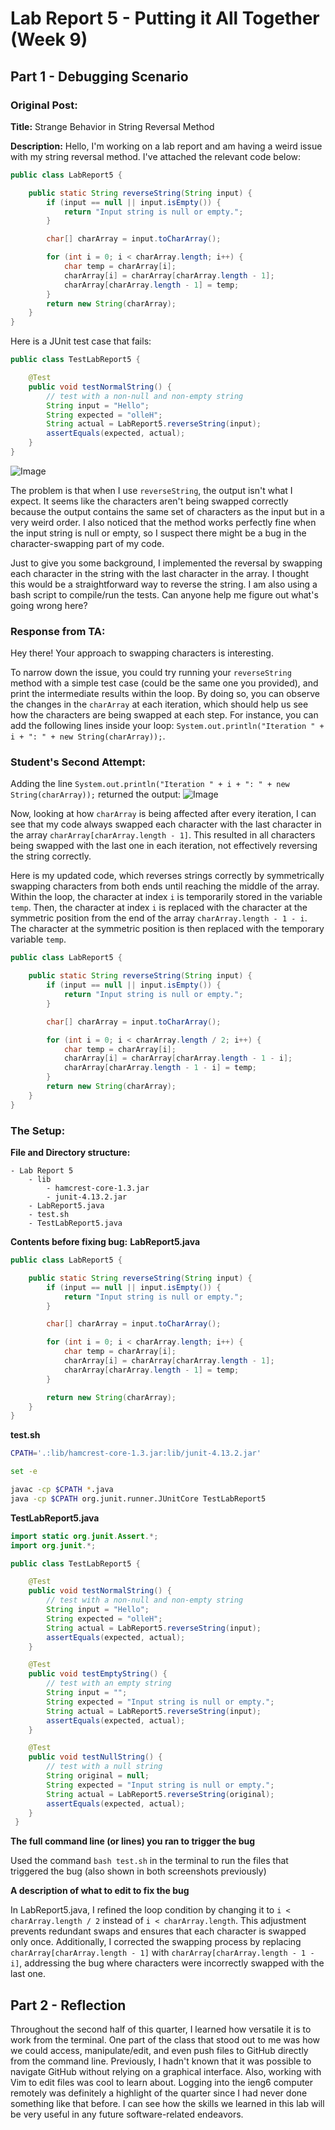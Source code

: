 # Lab Report 5 - Putting it All Together (Week 9)

## Part 1 - Debugging Scenario

### Original Post:
**Title:** Strange Behavior in String Reversal Method

**Description:** Hello, I'm working on a lab report and am having a weird issue with my string reversal method. I've attached the relevant code below: 

```java
public class LabReport5 {

    public static String reverseString(String input) {
        if (input == null || input.isEmpty()) {
            return "Input string is null or empty.";
        }

        char[] charArray = input.toCharArray();

        for (int i = 0; i < charArray.length; i++) {
            char temp = charArray[i];
            charArray[i] = charArray[charArray.length - 1];
            charArray[charArray.length - 1] = temp;
        }
        return new String(charArray);
    }
}
```

Here is a JUnit test case that fails:
```java
public class TestLabReport5 {

    @Test
    public void testNormalString() {
        // test with a non-null and non-empty string
        String input = "Hello";
        String expected = "olleH";
        String actual = LabReport5.reverseString(input);
        assertEquals(expected, actual);
    }
}
```
![Image](labreport5-ss1new.png)

The problem is that when I use ```reverseString```, the output isn't what I expect. It seems like the characters aren't being swapped correctly because the output contains the same set of characters as the input but in a very weird order. I also noticed that the method works perfectly fine when the input string is null or empty, so I suspect there might be a bug in the character-swapping part of my code. 

Just to give you some background, I implemented the reversal by swapping each character in the string with the last character in the array. I thought this would be a straightforward way to reverse the string. I am also using a bash script to compile/run the tests. Can anyone help me figure out what's going wrong here?

### Response from TA:
Hey there! Your approach to swapping characters is interesting.

To narrow down the issue, you could try running your ```reverseString``` method with a simple test case (could be the same one you provided), and print the intermediate results within the loop. By doing so, you can observe the changes in the ```charArray``` at each iteration, which should help us see how the characters are being swapped at each step. For instance, you can add the following lines inside your loop: ``` System.out.println("Iteration " + i + ": " + new String(charArray)); ```.

### Student's Second Attempt:
Adding the line ``` System.out.println("Iteration " + i + ": " + new String(charArray)); ``` returned the output:
![Image](labreport5-ss2.png)

Now, looking at how ```charArray``` is being affected after every iteration, I can see that my code always swapped each character with the last character in the array ```charArray[charArray.length - 1]```. This resulted in all characters being swapped with the last one in each iteration, not effectively reversing the string correctly.

Here is my updated code, which reverses strings correctly by symmetrically swapping characters from both ends until reaching the middle of the array. Within the loop, the character at index ```i``` is temporarily stored in the variable ```temp```. Then, the character at index ```i``` is replaced with the character at the symmetric position from the end of the array ```charArray.length - 1 - i```. The character at the symmetric position is then replaced with the temporary variable ```temp```.

```java
public class LabReport5 {

    public static String reverseString(String input) {
        if (input == null || input.isEmpty()) {
            return "Input string is null or empty.";
        }

        char[] charArray = input.toCharArray();

        for (int i = 0; i < charArray.length / 2; i++) {
            char temp = charArray[i];
            charArray[i] = charArray[charArray.length - 1 - i];
            charArray[charArray.length - 1 - i] = temp;
        }
        return new String(charArray);
    }
}
```

### The Setup:
**File and Directory structure:**
```
- Lab Report 5
    - lib
        - hamcrest-core-1.3.jar
        - junit-4.13.2.jar
    - LabReport5.java
    - test.sh
    - TestLabReport5.java
```

**Contents before fixing bug:**
**LabReport5.java**
```java
public class LabReport5 {

    public static String reverseString(String input) {
        if (input == null || input.isEmpty()) {
            return "Input string is null or empty.";
        }

        char[] charArray = input.toCharArray();

        for (int i = 0; i < charArray.length; i++) {
            char temp = charArray[i];
            charArray[i] = charArray[charArray.length - 1];
            charArray[charArray.length - 1] = temp;
        }

        return new String(charArray);
    }
}
```

**test.sh**
```bash
CPATH='.:lib/hamcrest-core-1.3.jar:lib/junit-4.13.2.jar'

set -e

javac -cp $CPATH *.java
java -cp $CPATH org.junit.runner.JUnitCore TestLabReport5 

```

**TestLabReport5.java**
```java
import static org.junit.Assert.*;
import org.junit.*;

public class TestLabReport5 {

    @Test
    public void testNormalString() {
        // test with a non-null and non-empty string
        String input = "Hello";
        String expected = "olleH";
        String actual = LabReport5.reverseString(input);
        assertEquals(expected, actual);
    }

    @Test
    public void testEmptyString() {
        // test with an empty string
        String input = "";
        String expected = "Input string is null or empty.";
        String actual = LabReport5.reverseString(input);
        assertEquals(expected, actual);
    }

    @Test
    public void testNullString() {
        // test with a null string
        String original = null;
        String expected = "Input string is null or empty.";
        String actual = LabReport5.reverseString(original);
        assertEquals(expected, actual);
    }
 }
```

**The full command line (or lines) you ran to trigger the bug**

Used the command ```bash test.sh``` in the terminal to run the files that triggered the bug (also shown in both screenshots previously)

**A description of what to edit to fix the bug**

In LabReport5.java, I refined the loop condition by changing it to ```i < charArray.length / 2``` instead of ```i < charArray.length```. This adjustment prevents redundant swaps and ensures that each character is swapped only once. Additionally, I corrected the swapping process by replacing ```charArray[charArray.length - 1]``` with ```charArray[charArray.length - 1 - i]```, addressing the bug where characters were incorrectly swapped with the last one.

## Part 2 - Reflection
Throughout the second half of this quarter, I learned how versatile it is to work from the terminal. One part of the class that stood out to me was how we could access, manipulate/edit, and even push files to GitHub directly from the command line. Previously, I hadn't known that it was possible to navigate GitHub without relying on a graphical interface. Also, working with Vim to edit files was cool to learn about. Logging into the ieng6 computer remotely was definitely a highlight of the quarter since I had never done something like that before. I can see how the skills we learned in this lab will be very useful in any future software-related endeavors.

